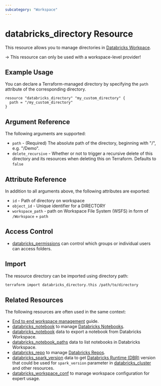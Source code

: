 ```yaml
---
subcategory: "Workspace"
---
```


# databricks_directory Resource

This resource allows you to manage directories in [Databricks Workpace](https://docs.databricks.com/workspace/workspace-objects.html).

-> This resource can only be used with a workspace-level provider!

## Example Usage

You can declare a Terraform-managed directory by specifying the `path` attribute of the corresponding directory.

```hcl
resource "databricks_directory" "my_custom_directory" {
  path = "/my_custom_directory"
}
```

## Argument Reference

The following arguments are supported:

- `path` - (Required) The absolute path of the directory, beginning with "/", e.g. "/Demo".
- `delete_recursive` - Whether or not to trigger a recursive delete of this directory and its resources when deleting this on Terraform. Defaults to `false`

## Attribute Reference

In addition to all arguments above, the following attributes are exported:

- `id` - Path of directory on workspace
- `object_id` - Unique identifier for a DIRECTORY
- `workspace_path` - path on Workspace File System (WSFS) in form of `/Workspace` + `path`

## Access Control

- [databricks_permissions](permissions.md#Folder-usage) can control which groups or individual users can access folders.

## Import

The resource directory can be imported using directory path:

```bash
terraform import databricks_directory.this /path/to/directory
```

## Related Resources

The following resources are often used in the same context:

- [End to end workspace management](../guides/workspace-management.md) guide.
- [databricks_notebook](notebook.md) to manage [Databricks Notebooks](https://docs.databricks.com/notebooks/index.html).
- [databricks_notebook](../data-sources/notebook.md) data to export a notebook from Databricks Workspace.
- [databricks_notebook_paths](../data-sources/notebook_paths.md) data to list notebooks in Databricks Workspace.
- [databricks_repo](repo.md) to manage [Databricks Repos](https://docs.databricks.com/repos.html).
- [databricks_spark_version](../data-sources/spark_version.md) data to get [Databricks Runtime (DBR)](https://docs.databricks.com/runtime/dbr.html) version that could be used for `spark_version` parameter in [databricks_cluster](cluster.md) and other resources.
- [databricks_workspace_conf](workspace_conf.md) to manage workspace configuration for expert usage.
